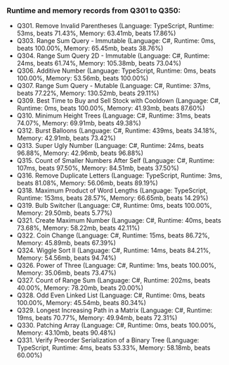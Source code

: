 ### Runtime and memory records from Q301 to Q350:
- Q301. Remove Invalid Parentheses (Language: TypeScript, Runtime: 53ms, beats 71.43%, Memory: 63.41mb, beats 17.86%)
- Q303. Range Sum Query - Immutable (Language: C#, Runtime: 0ms, beats 100.00%, Memory: 65.45mb, beats 38.76%)
- Q304. Range Sum Query 2D - Immutable (Language: C#, Runtime: 24ms, beats 61.74%, Memory: 105.38mb, beats 73.04%)
- Q306. Additive Number (Language: TypeScript, Runtime: 0ms, beats 100.00%, Memory: 53.56mb, beats 100.00%)
- Q307. Range Sum Query - Mutable (Language: C#, Runtime: 37ms, beats 77.22%, Memory: 130.52mb, beats 29.11%)
- Q309. Best Time to Buy and Sell Stock with Cooldown (Language: C#, Runtime: 0ms, beats 100.00%, Memory: 41.93mb, beats 87.60%)
- Q310. Minimum Height Trees (Language: C#, Runtime: 31ms, beats 74.07%, Memory: 69.91mb, beats 49.38%)
- Q312. Burst Balloons (Language: C#, Runtime: 439ms, beats 34.18%, Memory: 42.91mb, beats 73.42%)
- Q313. Super Ugly Number (Language: C#, Runtime: 24ms, beats 96.88%, Memory: 42.96mb, beats 96.88%)
- Q315. Count of Smaller Numbers After Self (Language: C#, Runtime: 107ms, beats 97.50%, Memory: 84.51mb, beats 37.50%)
- Q316. Remove Duplicate Letters (Language: TypeScript, Runtime: 3ms, beats 81.08%, Memory: 56.06mb, beats 89.19%)
- Q318. Maximum Product of Word Lengths (Language: TypeScript, Runtime: 153ms, beats 28.57%, Memory: 66.65mb, beats 14.29%)
- Q319. Bulb Switcher (Language: C#, Runtime: 0ms, beats 100.00%, Memory: 29.50mb, beats 5.77%)
- Q321. Create Maximum Number (Language: C#, Runtime: 40ms, beats 73.68%, Memory: 58.22mb, beats 42.11%)
- Q322. Coin Change (Language: C#, Runtime: 15ms, beats 86.72%, Memory: 45.89mb, beats 67.39%)
- Q324. Wiggle Sort II (Language: C#, Runtime: 14ms, beats 84.21%, Memory: 54.56mb, beats 94.74%)
- Q326. Power of Three (Language: C#, Runtime: 1ms, beats 100.00%, Memory: 35.06mb, beats 73.47%)
- Q327. Count of Range Sum (Language: C#, Runtime: 202ms, beats 40.00%, Memory: 78.20mb, beats 20.00%)
- Q328. Odd Even Linked List (Language: C#, Runtime: 0ms, beats 100.00%, Memory: 45.54mb, beats 80.34%)
- Q329. Longest Increasing Path in a Matrix (Language: C#, Runtime: 19ms, beats 70.77%, Memory: 49.94mb, beats 72.31%)
- Q330. Patching Array (Language: C#, Runtime: 0ms, beats 100.00%, Memory: 43.10mb, beats 90.48%)
- Q331. Verify Preorder Serialization of a Binary Tree (Language: TypeScript, Runtime: 4ms, beats 53.33%, Memory: 58.18mb, beats 60.00%)